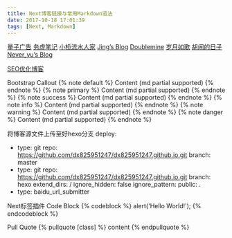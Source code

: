 ```yaml
---
title: Next博客链接与常用Markdown语法
date: 2017-10-18 17:01:39
tags: [Next, Markdown]
---
```

[量子广告](http://blog.ynxiu.com/2016/hexo-next-theme-optimize.html)
[务虚笔记](http://www.wuxubj.cn/)
[小桥流水人家](https://ehlxr.me/)
[Jing’s Blog](http://www.iamlj.com/)
[Doublemine](https://notes.wanghao.work/)
[岁月如歌](http://lovenight.github.io/)
[胡闹的日子](http://hunao.info/)
[Never_yu’s Blog ](https://neveryu.github.io/)

[SEO优化博客](http://blog.csdn.net/sunshine940326/article/details/70936988)
<!--more-->

Bootstrap Callout 
{% note default %} Content (md partial supported) {% endnote %}
{% note primary %} Content (md partial supported) {% endnote %}
{% note success %} Content (md partial supported) {% endnote %}
{% note info %} Content (md partial supported) {% endnote %}
{% note warning %} Content (md partial supported) {% endnote %}
{% note danger %} Content (md partial supported) {% endnote %}

将博客源文件上传至好hexo分支
deploy:
  - type: git
    repo: https://github.com/dx825951247/dx825951247.github.io.git
    branch: master
  - type: git
    repo: https://github.com/dx825951247/dx825951247.github.io.git
    branch: hexo
    extend_dirs: /
    ignore_hidden: false
    ignore_pattern:
        public: .
  - type: baidu_url_submitter

Next标签插件
Code Block
{% codeblock %}
alert('Hello World!');
{% endcodeblock %}

Pull Quote
{% pullquote [class] %}
content
{% endpullquote %}
